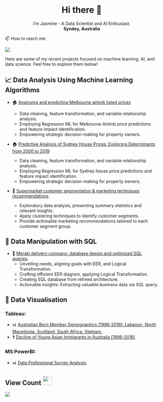 <h1 align="center">  Hi there 👋 </h1>
<p align="center">
  I’m Jasmine - A Data Scientist and AI Enthusiast. <br/>
  <strong>Syndey, Australia</strong> <br/>
    </p>
  📫 How to reach me: 

  [<img src="https://img.shields.io/badge/LinkedIn-0077B5?style=for-the-badge&logo=linkedin&logoColor=white">](https://www.linkedin.com/in/jasminehuynhinfo/)

Here are some of my recent projects focused on machine learning, AI, and data science. Feel free to explore them below!

## 📈 Data Analysis Using Machine Learning Algorithms
+ :house: [Analysing and predicting Melbourne airbnb listed prices](https://github.com/jasminehuynh11/Predicting-Airbnb-Listed-Prices-in-Melbourne) <br/>
  - Data cleaning, feature transformation, and variable relationship analysis.
  - Employing Regression ML for Melbourne Airbnb price predictions and feature impact identification.
  - Empowering strategic decision-making for property owners.

+ :house: [Predictive Analysis of Sydney House Prices: Exploring Determinants from 2000 to 2019](https://github.com/jasminehuynh11/Predictive-Analysis-of-Sydney-House-Prices-Exploring-Determinants-from-2000-to-2019) <br/>
  - Data cleaning, feature transformation, and variable relationship analysis.
  - Employing Regression ML for Sydney house price predictions and feature impact identification.
  - Empowering strategic decision-making for property owners.

+ 🛒 [Supermarket customer segmentation & marketing techniques recommendations](https://github.com/jasminehuynh11/Customer-Segmentation-Analysis) <br/>
  -  Exploratory data analysis, presenting summary statistics and relevant insights.
  -  Apply clustering techniques to identify customer segments. 
  -  Provide actionable marketing recommendations tailored to each customer segment group.
 
## 🧩 Data Manipulation with SQL
+ 🚛 [Meraki delivery company: database design and optimized SQL queries](https://github.com/jasminehuynh11/Database-Design-SQL-Queries-for-Meraki-Delivery-Company). <br/>
  -  Unveiling needs, aligning goals with EER, and Logical Transformation.
  -  Crafting efficient EER diagram, applying Logical Transformation.
  -  Creating SQL database from refined architecture.
  -  Actionable insights: Extracting valuable business data via SQL query.
  
## 🎨 Data Visualisation
### Tableau: 
+ 📊 [Australian Born Member Demographics (1996-2016): Lebanon, North Macedonia, Scotland, South Africa, Vietnam.](https://public.tableau.com/app/profile/jasmine.huynh8591/viz/DashboardStoryhedemographicsofmemberinAustraliaborninAustraliaLebanonNorthMacedoniaScotlandSouthAfricaandVietnamoverthepast20years1996-2016_/DashboardThedemographicsofmemberinAustraliaborninAustraliaLebanonNorthMacedoniaScotlandSouthAfricaandVietnamoverthepast20years1996-2016) <br/>
+ ❓ [Decline of Young Asian Immigrants in Australia (1996-2016)](https://public.tableau.com/app/profile/jasmine.huynh8591/viz/DashboardStoryThedemographicof/StoryAreyoungAsianimmigrantsonthedeclineinAustralia) <br/>

### MS PowerBI: 
+ 📊 [Data Professional Survey Analysis](https://app.powerbi.com/groups/me/reports/e2ffdedf-3275-4efb-ba69-669a6391064a/ReportSection?experience=power-bi) <br/>

## View Count <img src="https://cultofthepartyparrot.com/parrots/hd/moonwalkingparrot.gif" width="30" height="30"/>

<img src="https://profile-counter.glitch.me/jasminehuynh11/count.svg" />

<!--
**jasminehuynh11/jasminehuynh11** is a ✨ _special_ ✨ repository because its `README.md` (this file) appears on your GitHub profile.

Here are some ideas to get you started:

- 🔭 I’m currently working on ...
- 🌱 I’m currently learning ...
- 👯 I’m looking to collaborate on ...
- 🤔 I’m looking for help with ...
- 💬 Ask me about ...
- 📫 How to reach me: ...
- 😄 Pronouns: ...
- ⚡ Fun fact: ...
-->
